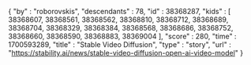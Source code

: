 {
  "by" : "roborovskis",
  "descendants" : 78,
  "id" : 38368287,
  "kids" : [ 38368607, 38368561, 38368562, 38368810, 38368712, 38368689, 38368704, 38368329, 38368384, 38368568, 38368686, 38368752, 38368660, 38368590, 38368883, 38369004 ],
  "score" : 280,
  "time" : 1700593289,
  "title" : "Stable Video Diffusion",
  "type" : "story",
  "url" : "https://stability.ai/news/stable-video-diffusion-open-ai-video-model"
}
